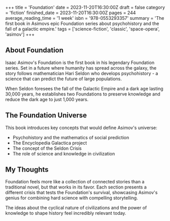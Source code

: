 +++
title = 'Foundation'
date = 2023-11-20T16:30:00Z
draft = false
category = 'fiction'
finished_date = 2023-11-20T16:30:00Z
pages = 244
average_reading_time = '1 week'
isbn = '978-0553293357'
summary = 'The first book in Asimovs epic Foundation series about psychohistory and the fall of a galactic empire.'
tags = ['science-fiction', 'classic', 'space-opera', 'asimov']
+++

## About Foundation

Isaac Asimov's Foundation is the first book in his legendary Foundation series. Set in a future where humanity has spread across the galaxy, the story follows mathematician Hari Seldon who develops psychohistory - a science that can predict the future of large populations.

When Seldon foresees the fall of the Galactic Empire and a dark age lasting 30,000 years, he establishes two Foundations to preserve knowledge and reduce the dark age to just 1,000 years.

## The Foundation Universe

This book introduces key concepts that would define Asimov's universe:
- Psychohistory and the mathematics of social prediction
- The Encyclopedia Galactica project
- The concept of the Seldon Crisis
- The role of science and knowledge in civilization

## My Thoughts

Foundation feels more like a collection of connected stories than a traditional novel, but that works in its favor. Each section presents a different crisis that tests the Foundation's survival, showcasing Asimov's genius for combining hard science with compelling storytelling.

The ideas about the cyclical nature of civilizations and the power of knowledge to shape history feel incredibly relevant today.